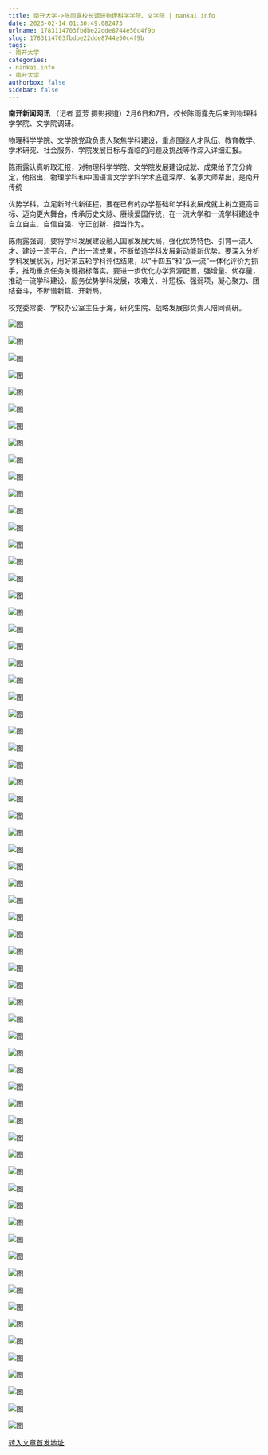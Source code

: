 ```yaml
---
title: 南开大学->陈雨露校长调研物理科学学院、文学院 | nankai.info
date: 2023-02-14 01:30:49.082473
urlname: 1783114703fbdbe22dde8744e50c4f9b
slug: 1783114703fbdbe22dde8744e50c4f9b
tags: 
- 南开大学
categories:
- nankai.info
- 南开大学
authorbox: false
sidebar: false
---
```

**南开新闻网讯** （记者 蓝芳 摄影报道）2月6日和7日，校长陈雨露先后来到物理科学学院、文学院调研。

物理科学学院、文学院党政负责人聚焦学科建设，重点围绕人才队伍、教育教学、学术研究、社会服务、学院发展目标与面临的问题及挑战等作深入详细汇报。

陈雨露认真听取汇报，对物理科学学院、文学院发展建设成就、成果给予充分肯定，他指出，物理学科和中国语言文学学科学术底蕴深厚、名家大师辈出，是南开传统
<!--more-->
优势学科。立足新时代新征程，要在已有的办学基础和学科发展成就上树立更高目标、迈向更大舞台，传承历史文脉、赓续爱国传统，在一流大学和一流学科建设中自立自主、自信自强、守正创新、担当作为。

陈雨露强调，要将学科发展建设融入国家发展大局，强化优势特色、引育一流人才、建设一流平台、产出一流成果，不断塑造学科发展新动能新优势。要深入分析学科发展状况，用好第五轮学科评估结果，以“十四五”和“双一流”一体化评价为抓手，推动重点任务关键指标落实。要进一步优化办学资源配置，强增量、优存量，推动一流学科建设、服务优势学科发展，攻难关、补短板、强弱项，凝心聚力、团结奋斗，不断谱新篇、开新局。

校党委常委、学校办公室主任于海，研究生院、战略发展部负责人陪同调研。

![图](http://news.nankai.edu.cn/ywsd/system/2023/02/08/g)

![图](http://news.nankai.edu.cn/ywsd/system/2023/02/08/p)

![图](http://news.nankai.edu.cn/ywsd/system/2023/02/08/j)

![图](http://news.nankai.edu.cn/ywsd/system/2023/02/08/)

![图](http://news.nankai.edu.cn/ywsd/system/2023/02/08/6)

![图](http://news.nankai.edu.cn/ywsd/system/2023/02/08/b)

![图](http://news.nankai.edu.cn/ywsd/system/2023/02/08/a)

![图](http://news.nankai.edu.cn/ywsd/system/2023/02/08/1)

![图](http://news.nankai.edu.cn/ywsd/system/2023/02/08/4)

![图](http://news.nankai.edu.cn/ywsd/system/2023/02/08/e)

![图](http://news.nankai.edu.cn/ywsd/system/2023/02/08/0)

![图](http://news.nankai.edu.cn/ywsd/system/2023/02/08/e)

![图](http://news.nankai.edu.cn/ywsd/system/2023/02/08/_)

![图](http://news.nankai.edu.cn/ywsd/system/2023/02/08/4)

![图](http://news.nankai.edu.cn/ywsd/system/2023/02/08/5)

![图](http://news.nankai.edu.cn/ywsd/system/2023/02/08/6)

![图](http://news.nankai.edu.cn/ywsd/system/2023/02/08/9)

![图](http://news.nankai.edu.cn/ywsd/system/2023/02/08/4)

![图](http://news.nankai.edu.cn/ywsd/system/2023/02/08/0)

![图](http://news.nankai.edu.cn/ywsd/system/2023/02/08/0)

![图](http://news.nankai.edu.cn/ywsd/system/2023/02/08/0)

![图](http://news.nankai.edu.cn/ywsd/system/2023/02/08/3)

![图](http://news.nankai.edu.cn/ywsd/system/2023/02/08/0)

![图](http://news.nankai.edu.cn/ywsd/system/2023/02/08/0)

![图](http://news.nankai.edu.cn/)

![图](http://news.nankai.edu.cn/ywsd/system/2023/02/08/6)

![图](http://news.nankai.edu.cn/ywsd/system/2023/02/08/9)

![图](http://news.nankai.edu.cn/ywsd/system/2023/02/08/4)

![图](http://news.nankai.edu.cn/)

![图](http://news.nankai.edu.cn/ywsd/system/2023/02/08/0)

![图](http://news.nankai.edu.cn/ywsd/system/2023/02/08/0)

![图](http://news.nankai.edu.cn/ywsd/system/2023/02/08/0)

![图](http://news.nankai.edu.cn/)

![图](http://news.nankai.edu.cn/ywsd/system/2023/02/08/3)

![图](http://news.nankai.edu.cn/ywsd/system/2023/02/08/0)

![图](http://news.nankai.edu.cn/ywsd/system/2023/02/08/0)

![图](http://news.nankai.edu.cn/)

![图](http://news.nankai.edu.cn/ywsd/system/2023/02/08/c)

![图](http://news.nankai.edu.cn/ywsd/system/2023/02/08/i)

![图](http://news.nankai.edu.cn/ywsd/system/2023/02/08/p)

![图](http://news.nankai.edu.cn/)

![图](http://news.nankai.edu.cn/ywsd/system/2023/02/08/n)

![图](http://news.nankai.edu.cn/ywsd/system/2023/02/08/c)

![图](http://news.nankai.edu.cn/ywsd/system/2023/02/08/)

![图](http://news.nankai.edu.cn/ywsd/system/2023/02/08/u)

![图](http://news.nankai.edu.cn/ywsd/system/2023/02/08/d)

![图](http://news.nankai.edu.cn/ywsd/system/2023/02/08/e)

![图](http://news.nankai.edu.cn/ywsd/system/2023/02/08/)

![图](http://news.nankai.edu.cn/ywsd/system/2023/02/08/i)

![图](http://news.nankai.edu.cn/ywsd/system/2023/02/08/a)

![图](http://news.nankai.edu.cn/ywsd/system/2023/02/08/k)

![图](http://news.nankai.edu.cn/ywsd/system/2023/02/08/n)

![图](http://news.nankai.edu.cn/ywsd/system/2023/02/08/a)

![图](http://news.nankai.edu.cn/ywsd/system/2023/02/08/n)

![图](http://news.nankai.edu.cn/ywsd/system/2023/02/08/)

![图](http://news.nankai.edu.cn/ywsd/system/2023/02/08/s)

![图](http://news.nankai.edu.cn/ywsd/system/2023/02/08/w)

![图](http://news.nankai.edu.cn/ywsd/system/2023/02/08/e)

![图](http://news.nankai.edu.cn/ywsd/system/2023/02/08/n)

![图](http://news.nankai.edu.cn/)

![图](http://news.nankai.edu.cn/)

![图](http://news.nankai.edu.cn/ywsd/system/2023/02/08/:)

![图](http://news.nankai.edu.cn/ywsd/system/2023/02/08/p)

![图](http://news.nankai.edu.cn/ywsd/system/2023/02/08/t)

![图](http://news.nankai.edu.cn/ywsd/system/2023/02/08/t)

![图](http://news.nankai.edu.cn/ywsd/system/2023/02/08/h)

[转入文章首发地址](http://news.nankai.edu.cn/ywsd/system/2023/02/08/030054364.shtml)
